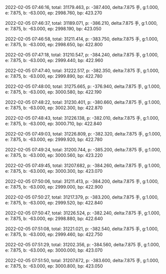 2022-02-05 07:46:16, total: 31179.463, p: -387.400, delta:7.875 手, g:1.000, e: 7.875, b: -63.000, ep: 2998.760, bp: 423.270

2022-02-05 07:46:37, total: 31189.071, p: -386.210, delta:7.875 手, g:1.000, e: 7.875, b: -63.000, ep: 2998.190, bp: 423.050

2022-02-05 07:46:58, total: 31211.414, p: -383.750, delta:7.875 手, g:1.000, e: 7.875, b: -63.000, ep: 2998.650, bp: 422.800

2022-02-05 07:47:18, total: 31210.547, p: -384.240, delta:7.875 手, g:1.000, e: 7.875, b: -63.000, ep: 2999.440, bp: 422.960

2022-02-05 07:47:40, total: 31222.517, p: -382.350, delta:7.875 手, g:1.000, e: 7.875, b: -63.000, ep: 2999.890, bp: 422.780

2022-02-05 07:48:00, total: 31275.665, p: -376.940, delta:7.875 手, g:1.000, e: 7.875, b: -63.000, ep: 3000.580, bp: 422.190

2022-02-05 07:48:22, total: 31230.401, p: -380.660, delta:7.875 手, g:1.000, e: 7.875, b: -63.000, ep: 3002.300, bp: 422.870

2022-02-05 07:48:43, total: 31226.138, p: -382.010, delta:7.875 手, g:1.000, e: 7.875, b: -63.000, ep: 3000.710, bp: 422.840

2022-02-05 07:49:03, total: 31226.809, p: -382.320, delta:7.875 手, g:1.000, e: 7.875, b: -63.000, ep: 2999.920, bp: 422.780

2022-02-05 07:49:24, total: 31200.744, p: -385.200, delta:7.875 手, g:1.000, e: 7.875, b: -63.000, ep: 3000.560, bp: 423.220

2022-02-05 07:49:45, total: 31207.682, p: -384.260, delta:7.875 手, g:1.000, e: 7.875, b: -63.000, ep: 3000.300, bp: 423.070

2022-02-05 07:50:06, total: 31211.413, p: -384.200, delta:7.875 手, g:1.000, e: 7.875, b: -63.000, ep: 2999.000, bp: 422.900

2022-02-05 07:50:27, total: 31217.379, p: -383.200, delta:7.875 手, g:1.000, e: 7.875, b: -63.000, ep: 2999.520, bp: 422.840

2022-02-05 07:50:47, total: 31226.524, p: -382.240, delta:7.875 手, g:1.000, e: 7.875, b: -63.000, ep: 2998.880, bp: 422.640

2022-02-05 07:51:08, total: 31221.021, p: -382.540, delta:7.875 手, g:1.000, e: 7.875, b: -63.000, ep: 2999.460, bp: 422.750

2022-02-05 07:51:29, total: 31202.356, p: -384.560, delta:7.875 手, g:1.000, e: 7.875, b: -63.000, ep: 3000.000, bp: 423.070

2022-02-05 07:51:50, total: 31207.672, p: -383.600, delta:7.875 手, g:1.000, e: 7.875, b: -63.000, ep: 3000.800, bp: 423.050